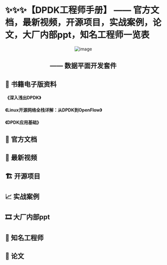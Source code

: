 # ✨✨✨【DPDK工程师手册】 —— 官方文档，最新视频，开源项目，实战案例，论文，大厂内部ppt，知名工程师一览表

<div  align=center>
 
![image](https://user-images.githubusercontent.com/87457873/130548465-5d217b0a-2d0d-4692-a13f-9aaebdaeceb5.png)
 
## —— 数据平面开发套件
 
</div>

<dr>

## 📕 书籍电子版资料

#### 《深入浅出DPDK》
#### 《Linux开源网络全栈详解：从DPDK到OpenFlow》
#### 《DPDK应用基础》

## 📜 官方文档

## 📀 最新视频

## 🏗 开源项目

## 📈 实战案例

## 🎞 大厂内部ppt

## 👷 知名工程师

## 📰 论文
